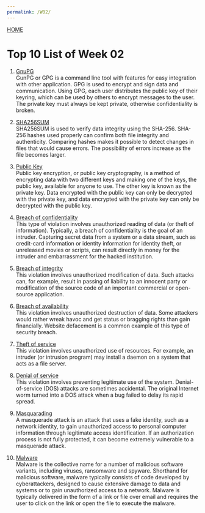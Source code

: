 ```yaml
---
permalink: /W02/
---
```

[HOME](../)

# Top 10 List of Week 02

1. [GnuPG](https://wiki.archlinux.org/index.php/GnuPG)<br>
GunPG or GPG is a command line tool with features for easy integration with other application. GPG is used to encrypt and sign data and communication. Using GPG, each user distributes the public key of their keyring, which can be used by others to encrypt messages to the user. The private key must always be kept private, otherwise confidentiality is broken.

2. [SHA256SUM](https://help.ubuntu.com/community/HowToSHA256SUM)<br>
SHA256SUM is used to verify data integrity using the SHA-256. SHA-256 hashes used properly can confirm both file integrity and authenticity. Comparing hashes makes it possible to detect changes in files that would cause errors. The possibility of errors increase as the file becomes larger.

3. [Public Key](https://www.cloudflare.com/learning/ssl/how-does-public-key-encryption-work/)<br>
Public key encryption, or public key cryptography, is a method of encrypting data with two different keys and making one of the keys, the public key, available for anyone to use. The other key is known as the private key. Data encrypted with the public key can only be decrypted with the private key, and data encrypted with the private key can only be decrypted with the public key.

4. [Breach of confidentiality](https://www.markeluk.com/articles/what-is-a-breach-of-confidentiality)<br>
This type of violation involves unauthorized reading of data (or theft of information). Typically, a breach of confidentiality is the goal of an intruder. Capturing secret data from a system or a data stream, such as credit-card information or identity information for identity theft, or unreleased movies or scripts, can result directly in money for the intruder and embarrassment for the hacked institution.

5. [Breach of integrity](https://www.cs.uic.edu/~jbell/CourseNotes/OperatingSystems/15_Security.html)<br>
This violation involves unauthorized modification of data. Such attacks can, for example, result in passing of liability to an innocent party or modification of the source code of an important commercial or open-source application.

6. [Breach of availability](https://www.cs.uic.edu/~jbell/CourseNotes/OperatingSystems/15_Security.html)<br>
This violation involves unauthorized destruction of data. Some attackers would rather wreak havoc and get status or bragging rights than gain financially. Website defacement is a common example of this type of security breach.

7. [Theft of service](https://www.geeksforgeeks.org/system-security/)<br>
This violation involves unauthorized use of resources. For example, an intruder (or intrusion program) may install a daemon on a system that acts as a file server.

8. [Denial of service](https://www.geeksforgeeks.org/system-security/)<br>
This violation involves preventing legitimate use of the system. Denial-of-service (DOS) attacks are sometimes accidental. The original Internet worm turned into a DOS attack when a bug failed to delay its rapid spread.

9. [Masquarading](https://www.techopedia.com/definition/4020/masquerade-attack)<br>
A masquerade attack is an attack that uses a fake identity, such as a network identity, to gain unauthorized access to personal computer information through legitimate access identification. If an authorization process is not fully protected, it can become extremely vulnerable to a masquerade attack.

10. [Malware](https://www.forcepoint.com/cyber-edu/malware)<br>
Malware is the collective name for a number of malicious software variants, including viruses, ransomware and spyware. Shorthand for malicious software, malware typically consists of code developed by cyberattackers, designed to cause extensive damage to data and systems or to gain unauthorized access to a network. Malware is typically delivered in the form of a link or file over email and requires the user to click on the link or open the file to execute the malware.
